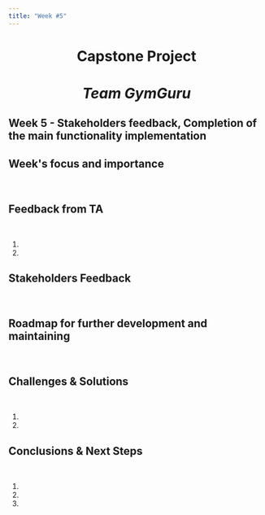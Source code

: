 ```yaml
---
title: "Week #5"
---
```


# <p style="text-align: center;">**Capstone Project**</p>

# <p style="text-align: center;">*Team GymGuru*</p>

## **Week 5 - Stakeholders feedback, Completion of the main functionality implementation**


## **Week's focus and importance**

&nbsp;&nbsp;&nbsp;&nbsp;



## **Feedback from TA**

&nbsp;&nbsp;&nbsp;&nbsp;

1. 

2. 


## **Stakeholders Feedback**

&nbsp;&nbsp;&nbsp;&nbsp;


## **Roadmap for further development and maintaining**

&nbsp;&nbsp;&nbsp;&nbsp;


## **Challenges & Solutions**

&nbsp;&nbsp;&nbsp;&nbsp;

1. 

2. 


## **Conclusions & Next Steps**

&nbsp;&nbsp;&nbsp;&nbsp;

1. 

2. 

3. 
